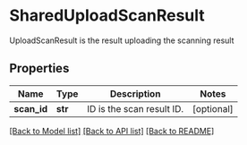 # SharedUploadScanResult

UploadScanResult is the result uploading the scanning result

## Properties
Name | Type | Description | Notes
------------ | ------------- | ------------- | -------------
**scan_id** | **str** | ID is the scan result ID.  | [optional] 

[[Back to Model list]](../README.md#documentation-for-models) [[Back to API list]](../README.md#documentation-for-api-endpoints) [[Back to README]](../README.md)


